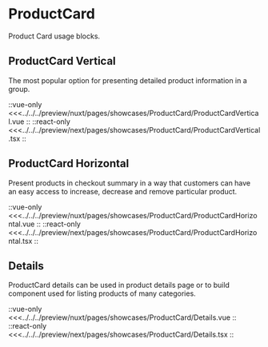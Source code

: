 # ProductCard

Product Card usage blocks.

## ProductCard Vertical

The most popular option for presenting detailed product information in a group.

<Showcase showcase-name="ProductCard/ProductCardVertical" style="min-height: 600px">

::vue-only
<<<../../../preview/nuxt/pages/showcases/ProductCard/ProductCardVertical.vue
::
::react-only
<<<../../../preview/next/pages/showcases/ProductCard/ProductCardVertical.tsx
::

</Showcase>

## ProductCard Horizontal

Present products in checkout summary in a way that customers can have an easy access to increase, decrease and remove particular product.

<Showcase showcase-name="ProductCard/ProductCardHorizontal" style="min-height: 300px">

::vue-only
<<<../../../preview/nuxt/pages/showcases/ProductCard/ProductCardHorizontal.vue
::
::react-only
<<<../../../preview/next/pages/showcases/ProductCard/ProductCardHorizontal.tsx
::

</Showcase>

## Details

ProductCard details can be used in product details page or to build component used for listing products of many categories.

<Showcase showcase-name="ProductCard/Details" style="min-height:600px">

::vue-only
<<<../../../preview/nuxt/pages/showcases/ProductCard/Details.vue
::
::react-only
<<<../../../preview/next/pages/showcases/ProductCard/Details.tsx
::

</Showcase>
